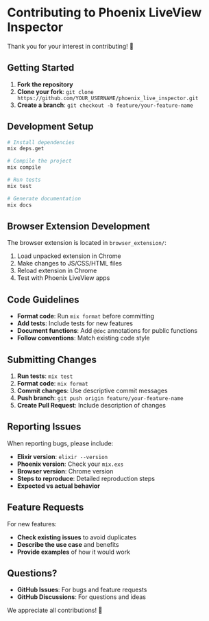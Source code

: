 # Contributing to Phoenix LiveView Inspector

Thank you for your interest in contributing! 🎉

## Getting Started

1. **Fork the repository**
2. **Clone your fork**: `git clone https://github.com/YOUR_USERNAME/phoenix_live_inspector.git`
3. **Create a branch**: `git checkout -b feature/your-feature-name`

## Development Setup

```bash
# Install dependencies
mix deps.get

# Compile the project  
mix compile

# Run tests
mix test

# Generate documentation
mix docs
```

## Browser Extension Development

The browser extension is located in `browser_extension/`:

1. Load unpacked extension in Chrome
2. Make changes to JS/CSS/HTML files
3. Reload extension in Chrome
4. Test with Phoenix LiveView apps

## Code Guidelines

- **Format code**: Run `mix format` before committing
- **Add tests**: Include tests for new features
- **Document functions**: Add `@doc` annotations for public functions
- **Follow conventions**: Match existing code style

## Submitting Changes

1. **Run tests**: `mix test`
2. **Format code**: `mix format`
3. **Commit changes**: Use descriptive commit messages
4. **Push branch**: `git push origin feature/your-feature-name`
5. **Create Pull Request**: Include description of changes

## Reporting Issues

When reporting bugs, please include:

- **Elixir version**: `elixir --version`
- **Phoenix version**: Check your `mix.exs`
- **Browser version**: Chrome version
- **Steps to reproduce**: Detailed reproduction steps
- **Expected vs actual behavior**

## Feature Requests

For new features:

- **Check existing issues** to avoid duplicates
- **Describe the use case** and benefits
- **Provide examples** of how it would work

## Questions?

- **GitHub Issues**: For bugs and feature requests
- **GitHub Discussions**: For questions and ideas

We appreciate all contributions! 🚀